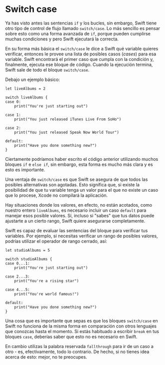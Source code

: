 # Switch case

Ya has visto antes las sentencias `if` y los bucles, sin embargo, Swift tiene otro tipo de control de flujo llamado `switch/case`. Lo más sencillo es pensar sobre esto como una forma avanzada de `if`, porque pueden cumplirse muchas condiciones y pero Swift ejecutará la correcta.

En su forma más básica el `switch/case` le dice a Swift qué variable quieres verificar, entonces le provee una lista de posibles casos (*cases*) para esa variable. Swift encontrará el primer caso que cumpla con la condición y, finalmente, ejecuta ese bloque de código. Cuando la ejecución termina, Swift sale de todo el bloque `switch/case`. 

Debajo un ejemplo básico:

    let liveAlbums = 2

    switch liveAlbums {
    case 0:
        print("You're just starting out")

    case 1:
        print("You just released iTunes Live From SoHo")

    case 2:
        print("You just released Speak Now World Tour")

    default:
        print("Have you done something new?")
    }

Ciertamente podríamos haber escrito el código anterior utilizando muchos bloques `if` e `else if`, sin embargo, esta forma es mucho más clara y es esto es importante.

Una ventaja de `switch/case` es que Swift se asegura de que todos las posibles alternativas son agotadas. Esto significa que, si existe la posibilidad de que tu variable tenga un valor para el que no existe un caso que lo procese, Xcode no compilará la aplicación.

Hay situaciones donde los valores, en efecto, no están acotados, como nuestro entero `liveAlbums`, es necesario incluir un caso `default` para manejar esos posible valores. Sí, incluso si "sabes" que tus datos puede ajustarte a un cierto rango, Swift quiere asegurarse completamente.

Swift es capaz de evaluar las sentencias del bloque para verificar tus variables. Por ejemplo, si necesitas verificar un rango de posibles valores, podrías utilizar el operador de rango cerrado, así:

    let studioAlbums = 5

    switch studioAlbums {
    case 0...1:
        print("You're just starting out")

    case 2...3:
        print("You're a rising star")

    case 4...5:
        print("You're world famous!")

    default:
        print("Have you done something new?")
    }

Una cosa que es importante que sepas es que los bloques `switch/case` en Swift no funciona de la misma forma en comparación con otros lenguajes que conozcas hasta el momento. Si estás habituado a escribir `break` en tus bloques `case`, deberías saber que esto no es necesario en Swift.

En cambio utilizas la palabra reservada `fallthrough` para ir de un caso a otro - es, efectivamente, todo lo contrario. De hecho, si no tienes idea acerca de esto: mejor, no te preocupes.